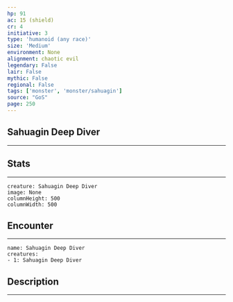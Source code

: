 ```yaml
---
hp: 91
ac: 15 (shield)
cr: 4
initiative: 3
type: 'humanoid (any race)'    
size: 'Medium'
environment: None
alignment: chaotic evil
legendary: False
lair: False
mythic: False
regional: False
tags: ['monster', 'monster/sahuagin']
source: "GoS"
page: 250
---
```


## Sahuagin Deep Diver
---



## Stats
---

```statblock
creature: Sahuagin Deep Diver
image: None
columnHeight: 500
columnWidth: 500
```

## Encounter
---

```encounter-table
name: Sahuagin Deep Diver
creatures:
- 1: Sahuagin Deep Diver
```

## Description
---




